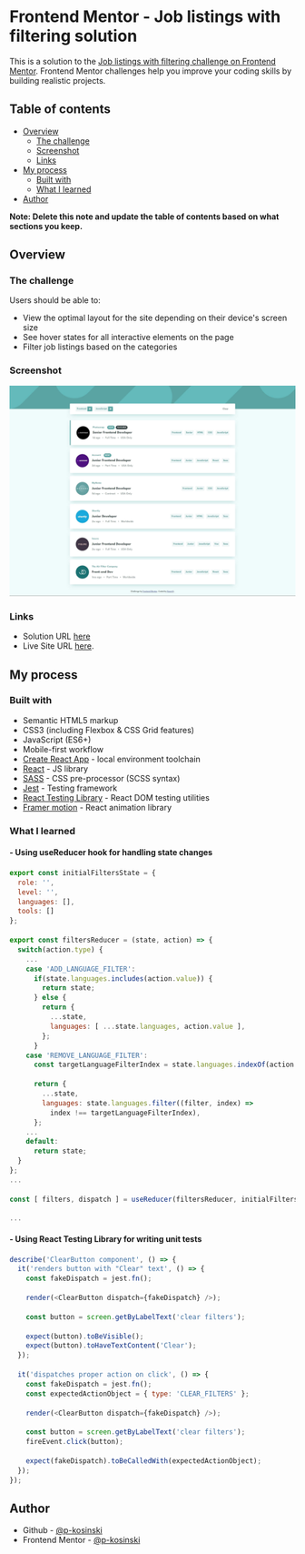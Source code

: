 # Frontend Mentor - Job listings with filtering solution

This is a solution to the [Job listings with filtering challenge on Frontend Mentor](https://www.frontendmentor.io/challenges/job-listings-with-filtering-ivstIPCt). Frontend Mentor challenges help you improve your coding skills by building realistic projects. 

## Table of contents

- [Overview](#overview)
  - [The challenge](#the-challenge)
  - [Screenshot](#screenshot)
  - [Links](#links)
- [My process](#my-process)
  - [Built with](#built-with)
  - [What I learned](#what-i-learned)
- [Author](#author)

**Note: Delete this note and update the table of contents based on what sections you keep.**

## Overview

### The challenge

Users should be able to:

- View the optimal layout for the site depending on their device's screen size
- See hover states for all interactive elements on the page
- Filter job listings based on the categories

### Screenshot

![Screenshot](./screenshot.jpg)

### Links

- Solution URL [here](https://www.frontendmentor.io/solutions/job-listings-with-filtering-react-Bkk_EdBBc)
- Live Site URL [here](https://helpful-starship-6b6a1e.netlify.app/).

## My process

### Built with

- Semantic HTML5 markup
- CSS3 (including Flexbox & CSS Grid features)
- JavaScript (ES6+)
- Mobile-first workflow
- [Create React App](https://reactjs.org/) - local environment toolchain
- [React](https://reactjs.org/) - JS library
- [SASS](https://sass-lang.com/) - CSS pre-processor (SCSS syntax)
- [Jest](https://jestjs.io/) - Testing framework
- [React Testing Library](https://testing-library.com/docs/react-testing-library/intro/) - React DOM testing utilities
- [Framer motion](https://www.framer.com/motion/) - React animation library

### What I learned

#### - Using useReducer hook for handling state changes

```js
export const initialFiltersState = {
  role: '',
  level: '',
  languages: [],
  tools: []
};

export const filtersReducer = (state, action) => {
  switch(action.type) {
    ...
    case 'ADD_LANGUAGE_FILTER':
      if(state.languages.includes(action.value)) {
        return state;
      } else {
        return {
          ...state,
          languages: [ ...state.languages, action.value ],
        };
      }
    case 'REMOVE_LANGUAGE_FILTER':
      const targetLanguageFilterIndex = state.languages.indexOf(action.value);

      return {
        ...state,
        languages: state.languages.filter((filter, index) =>
          index !== targetLanguageFilterIndex),
      };
    ...
    default:
      return state;
  }
};
...

const [ filters, dispatch ] = useReducer(filtersReducer, initialFiltersState);

...
```

#### - Using React Testing Library for writing unit tests

```js
describe('ClearButton component', () => {
  it('renders button with "Clear" text', () => {
    const fakeDispatch = jest.fn();

    render(<ClearButton dispatch={fakeDispatch} />);

    const button = screen.getByLabelText('clear filters');

    expect(button).toBeVisible();
    expect(button).toHaveTextContent('Clear');
  });

  it('dispatches proper action on click', () => {
    const fakeDispatch = jest.fn();
    const expectedActionObject = { type: 'CLEAR_FILTERS' };

    render(<ClearButton dispatch={fakeDispatch} />);

    const button = screen.getByLabelText('clear filters');
    fireEvent.click(button);

    expect(fakeDispatch).toBeCalledWith(expectedActionObject);
  });
});
```

## Author

- Github - [@p-kosinski](https://github.com/p-kosinski)
- Frontend Mentor - [@p-kosinski](https://www.frontendmentor.io/profile/p-kosinski)
